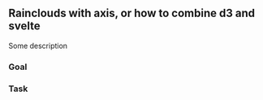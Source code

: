 <script>
  import Exercise from '$lib/components/Exercise.svelte';
  import Solution from '$lib/components/Solution.svelte';
  import Rainclouds from '$lib/excercises/401-d3-and-svelte/App.svelte';
</script>

## Rainclouds with axis, or how to combine d3 and svelte

Some description

### Goal

<Rainclouds />

### Task

<Exercise id="4f95fc05ff2b4484b691cd80005ad43b" /> 

<Solution id="08936b3310d94cb09294c2fd1f80fbb9" />

